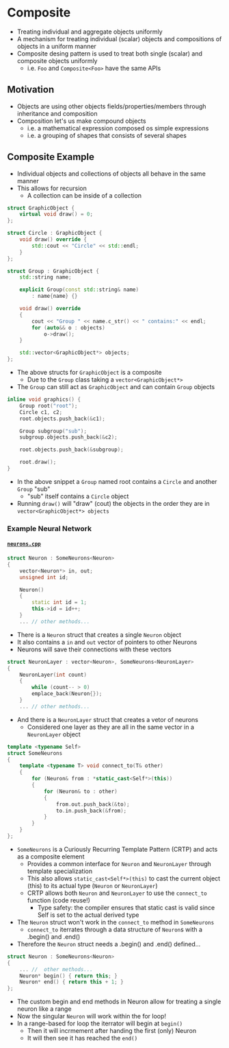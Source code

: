 # Composite
- Treating individual and aggregate objects uniformly
- A mechanism for treating individual (scalar) objects and compositions of objects in a uniform manner
- Composite desing pattern is used to treat both single (scalar) and composite objects uniformly
    - i.e. `Foo` and `Composite<Foo>` have the same APIs

## Motivation
- Objects are using other objects fields/properties/members through inheritance and composition
- Composition let's us make compound objects
    - i.e. a mathematical expression composed os simple expressions
    - i.e. a grouping of shapes that consists of several shapes

## Composite Example
- Individual objects and collections of objects all behave in the same manner
- This allows for recursion
    - A collection can be inside of a collection

```cpp
struct GraphicObject {
    virtual void draw() = 0;
};

struct Circle : GraphicObject {
    void draw() override {
        std::cout << "Circle" << std::endl;
    }
};

struct Group : GraphicObject {
    std::string name;

    explicit Group(const std::string& name)
        : name{name} {}

    void draw() override
    {
        cout << "Group " << name.c_str() << " contains:" << endl;
        for (auto&& o : objects)
            o->draw();
    }

    std::vector<GraphicObject*> objects;
};
```
- The above structs for `GraphicObject` is a composite
    - Due to the `Group` class taking a `vector<GraphicObject*>`
- The `Group` can still act as `GraphicObject` and can contain `Group` objects

```cpp
inline void graphics() {
    Group root("root");
    Circle c1, c2;
    root.objects.push_back(&c1);

    Group subgroup("sub");
    subgroup.objects.push_back(&c2);

    root.objects.push_back(&subgroup);

    root.draw();
}
```
- In the above snippet a `Group` named root contains a `Circle` and another `Group` "sub"
    - "sub" itself contains a `Circle` object
- Running `draw()` will "draw" (cout) the objects in the order they are in `vector<GraphicObject*> objects`

### Example Neural Network
#### [`neurons.cpp`](neurons.cpp)

```cpp
struct Neuron : SomeNeurons<Neuron>
{
    vector<Neuron*> in, out;
    unsigned int id;

    Neuron()
    {
        static int id = 1; 
        this->id = id++;
    }
    ... // other methods...
```
- There is a `Neuron` struct that creates a single `Neuron` object
- It also contains a `in` and `out` vector of pointers to other Neurons
- Neurons will save their connections with these vectors
```cpp
struct NeuronLayer : vector<Neuron>, SomeNeurons<NeuronLayer>
{
    NeuronLayer(int count)
    {
        while (count-- > 0)
        emplace_back(Neuron{});
    }
    ... // other methods...
```
- And there is a `NeuronLayer` struct that creates a vetor of neurons
    - Considered one layer as they are all in the same vector in a `NeuronLayer` object

```cpp
template <typename Self>
struct SomeNeurons
{
    template <typename T> void connect_to(T& other)
    {
        for (Neuron& from : *static_cast<Self*>(this))
        {
            for (Neuron& to : other)
            {
                from.out.push_back(&to);
                to.in.push_back(&from);
            }
        }
    }
};
```
- `SomeNeurons` is a Curiously Recurring Template Pattern (CRTP) and acts as a composite element
    - Provides a common interface for `Neuron` and `NeuronLayer` through template specialization
    - This also allows `static_cast<Self*>(this)` to cast the current object (this) to its actual type (`Neuron` or `NeuronLayer`)
    - CRTP allows both `Neuron` and `NeuronLayer` to use the `connect_to` function (code reuse!)
        - Type safety: the compiler ensures that static cast is valid since Self is set to the actual derived type
- The `Neuron` struct won't work in the `connect_to` method in `SomeNeurons`
    - `connect_to` iterrates through a data structure of `Neuron`s with a .begin() and .end()
- Therefore the `Neuron` struct needs a .begin() and .end() defined...
```cpp
struct Neuron : SomeNeurons<Neuron>
{
    ... //  other methods...
    Neuron* begin() { return this; }
    Neuron* end() { return this + 1; }
};
```
- The custom begin and end methods in Neuron allow for treating a single neuron like a range
- Now the singular `Neuron` will work within the for loop!
- In a range-based for loop the iterrator will begin at `begin()`
    - Then it will incrmement after handing the first (only) Neuron
    - It will then see it has reached the `end()`

